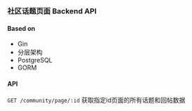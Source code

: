 ### 社区话题页面 Backend API

#### Based on
- Gin
- 分层架构
- PostgreSQL
- GORM

#### API
```GET /community/page/:id``` 获取指定id页面的所有话题和回帖数据
